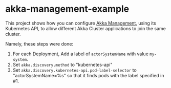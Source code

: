 # akka-management-example

This project shows how you can configure [Akka Management](https://github.com/akka/akka-management), using its Kubernetes API,
to allow different Akka Cluster applications to join the same cluster.

Namely, these steps were done:

1) For each Deployment, Add a label of `actorSystemName` with value `my-system`.
2) Set `akka.discovery.method` to "kubernetes-api"
3) Set `akka.discovery.kubernetes-api.pod-label-selector` to "actorSystemName=%s" so that it finds pods with the label specified in #1.
